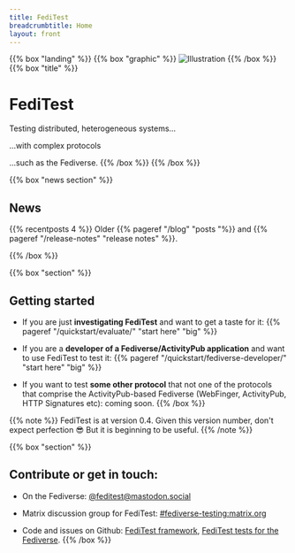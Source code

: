 ```yaml
---
title: FediTest
breadcrumbtitle: Home
layout: front
---
```


{{% box "landing" %}}
{{%   box "graphic" %}}
![Illustration](/assets/front.png)
{{%   /box %}}
{{%   box "title" %}}
# FediTest
Testing distributed, heterogeneous systems...

...with complex protocols

...such as the Fediverse.
{{%   /box %}}
{{% /box %}}

{{% box "news section" %}}
## News

{{% recentposts 4 %}}
Older {{% pageref "/blog" "posts "%}} and {{% pageref "/release-notes" "release notes" %}}.

{{% /box %}}

{{% box "section" %}}
## Getting started

* If you are just **investigating FediTest** and want to get a taste for it:
  {{% pageref "/quickstart/evaluate/" "start here" "big" %}}

* If you are a **developer of a Fediverse/ActivityPub application** and want to use FediTest
  to test it: {{% pageref "/quickstart/fediverse-developer/" "start here" "big" %}}

* If you want to test **some other protocol** that not one of the protocols that comprise the
  ActivityPub-based Fediverse (WebFinger, ActivityPub, HTTP Signatures etc): coming soon.
{{% /box %}}

{{% note %}}
FediTest is at version 0.4. Given this version number, don't expect perfection 😎
But it is beginning to be useful.
{{% /note %}}

{{% box "section" %}}
## Contribute or get in touch:

* On the Fediverse: <a rel="me" href="https://mastodon.social/@feditest">@feditest@mastodon.social</a>
  <link rel="me" href="https://mastodon.social/@feditest">

* Matrix discussion group for FediTest: [#fediverse-testing:matrix.org](https://matrix.to/#/%23fediverse-testing:matrix.org)

* Code and issues on Github: [FediTest framework](https://github.com/fediverse-devnet/feditest/),
  [FediTest tests for the Fediverse](https://github.com/fediverse-devnet/feditest-tests-fediverse/).
{{% /box %}}
